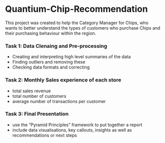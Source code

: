 # Quantium-Chip-Recommendation

This project was created to help the Category Manager for Chips, who wants to better understand the types of customers who purchase Chips and their purchasing behaviour within the region.

### Task 1: Data Clenaing and Pre-processing
* Creating and interpreting high level summaries of the data
* Finding outliers and removing these 
* Checking data formats and correcting

### Task 2: Monthly Sales experience of each store
* total sales revenue
* total number of customers
* average number of transactions per customer

### Task 3: Final Presentation
* use the “Pyramid Principles” framework to put together a report
* include data visualisations, key callouts, insights as well as recommendations or next steps
